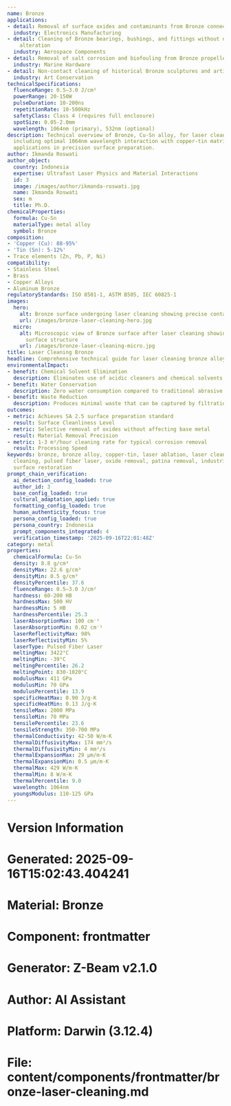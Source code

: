 ```yaml
---
name: Bronze
applications:
- detail: Removal of surface oxides and contaminants from Bronze connectors and components
  industry: Electronics Manufacturing
- detail: Cleaning of Bronze bearings, bushings, and fittings without dimensional
    alteration
  industry: Aerospace Components
- detail: Removal of salt corrosion and biofouling from Bronze propellers and fittings
  industry: Marine Hardware
- detail: Non-contact cleaning of historical Bronze sculptures and artifacts
  industry: Art Conservation
technicalSpecifications:
  fluenceRange: 0.5–3.0 J/cm²
  powerRange: 20-150W
  pulseDuration: 10-200ns
  repetitionRate: 10-500kHz
  safetyClass: Class 4 (requires full enclosure)
  spotSize: 0.05-2.0mm
  wavelength: 1064nm (primary), 532nm (optional)
description: Technical overview of Bronze, Cu-Sn alloy, for laser cleaning applications,
  including optimal 1064nm wavelength interaction with copper-tin matrix, and industrial
  applications in precision surface preparation.
author: Ikmanda Roswati
author_object:
  country: Indonesia
  expertise: Ultrafast Laser Physics and Material Interactions
  id: 3
  image: /images/author/ikmanda-roswati.jpg
  name: Ikmanda Roswati
  sex: m
  title: Ph.D.
chemicalProperties:
  formula: Cu-Sn
  materialType: metal alloy
  symbol: Bronze
composition:
- 'Copper (Cu): 88-95%'
- 'Tin (Sn): 5-12%'
- Trace elements (Zn, Pb, P, Ni)
compatibility:
- Stainless Steel
- Brass
- Copper Alloys
- Aluminum Bronze
regulatoryStandards: ISO 8501-1, ASTM B505, IEC 60825-1
images:
  hero:
    alt: Bronze surface undergoing laser cleaning showing precise contamination removal
    url: /images/bronze-laser-cleaning-hero.jpg
  micro:
    alt: Microscopic view of Bronze surface after laser cleaning showing detailed
      surface structure
    url: /images/bronze-laser-cleaning-micro.jpg
title: Laser Cleaning Bronze
headline: Comprehensive technical guide for laser cleaning bronze alloys
environmentalImpact:
- benefit: Chemical Solvent Elimination
  description: Eliminates use of acidic cleaners and chemical solvents for oxide removal
- benefit: Water Conservation
  description: Zero water consumption compared to traditional abrasive blasting methods
- benefit: Waste Reduction
  description: Produces minimal waste that can be captured by filtration systems
outcomes:
- metric: Achieves SA 2.5 surface preparation standard
  result: Surface Cleanliness Level
- metric: Selective removal of oxides without affecting base metal
  result: Material Removal Precision
- metric: 1-3 m²/hour cleaning rate for typical corrosion removal
  result: Processing Speed
keywords: bronze, bronze alloy, copper-tin, laser ablation, laser cleaning, non-contact
  cleaning, pulsed fiber laser, oxide removal, patina removal, industrial laser parameters,
  surface restoration
prompt_chain_verification:
  ai_detection_config_loaded: true
  author_id: 3
  base_config_loaded: true
  cultural_adaptation_applied: true
  formatting_config_loaded: true
  human_authenticity_focus: true
  persona_config_loaded: true
  persona_country: Indonesia
  prompt_components_integrated: 4
  verification_timestamp: '2025-09-16T22:01:48Z'
category: metal
properties:
  chemicalFormula: Cu-Sn
  density: 8.8 g/cm³
  densityMax: 22.6 g/cm³
  densityMin: 0.5 g/cm³
  densityPercentile: 37.6
  fluenceRange: 0.5–3.0 J/cm²
  hardness: 60-200 HB
  hardnessMax: 500 HV
  hardnessMin: 5 HB
  hardnessPercentile: 25.3
  laserAbsorptionMax: 100 cm⁻¹
  laserAbsorptionMin: 0.02 cm⁻¹
  laserReflectivityMax: 98%
  laserReflectivityMin: 5%
  laserType: Pulsed Fiber Laser
  meltingMax: 3422°C
  meltingMin: -39°C
  meltingPercentile: 26.2
  meltingPoint: 830-1020°C
  modulusMax: 411 GPa
  modulusMin: 70 GPa
  modulusPercentile: 13.9
  specificHeatMax: 0.90 J/g·K
  specificHeatMin: 0.13 J/g·K
  tensileMax: 2000 MPa
  tensileMin: 70 MPa
  tensilePercentile: 23.6
  tensileStrength: 350-700 MPa
  thermalConductivity: 42-50 W/m·K
  thermalDiffusivityMax: 174 mm²/s
  thermalDiffusivityMin: 4 mm²/s
  thermalExpansionMax: 29 µm/m·K
  thermalExpansionMin: 0.5 µm/m·K
  thermalMax: 429 W/m·K
  thermalMin: 8 W/m·K
  thermalPercentile: 9.0
  wavelength: 1064nm
  youngsModulus: 110-125 GPa
---
```


# Version Information
# Generated: 2025-09-16T15:02:43.404241
# Material: Bronze
# Component: frontmatter
# Generator: Z-Beam v2.1.0
# Author: AI Assistant
# Platform: Darwin (3.12.4)
# File: content/components/frontmatter/bronze-laser-cleaning.md
